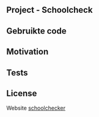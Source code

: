 ## Project - Schoolcheck



## Gebruikte code



## Motivation



## Tests



## License

Website [schoolchecker](http://21281.hosts.ma-cloud.nl/bewijzenmap2/periode1/BAC/SchoolCheck)
